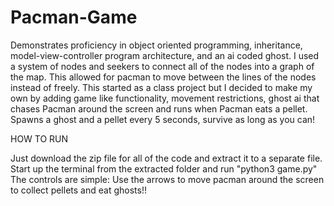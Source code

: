 # Pacman-Game
Demonstrates proficiency in object oriented programming, inheritance, model-view-controller program architecture, and an ai coded ghost. I used a system of nodes and seekers to connect all of the nodes into a graph of the map. This allowed for pacman to move between the lines of the nodes instead of freely. This started as a class project but I decided to make my own by adding game like functionality, movement restrictions, ghost ai that chases Pacman around the screen and runs when Pacman eats a pellet. Spawns a ghost and a pellet every 5 seconds, survive as long as you can!

HOW TO RUN

Just download the zip file for all of the code and extract it to a separate file. Start up the terminal from the extracted folder and run "python3 game.py"
The controls are simple: 
 Use the arrows to move pacman around the screen to collect pellets and eat ghosts!!
